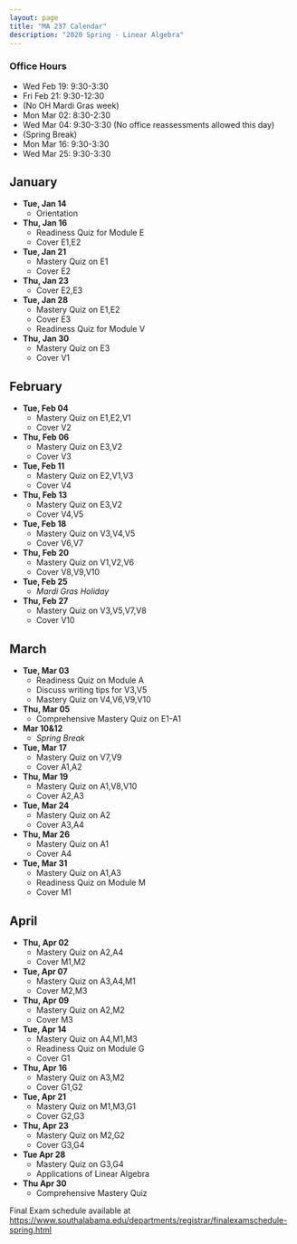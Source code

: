 ```yaml
---
layout: page
title: "MA 237 Calendar"
description: "2020 Spring - Linear Algebra"
---
```


### Office Hours

- Wed Feb 19: 9:30-3:30
- Fri Feb 21: 9:30-12:30
- (No OH Mardi Gras week)
- Mon Mar 02: 8:30-2:30
- Wed Mar 04: 9:30-3:30 (No office reassessments allowed this day)
- (Spring Break)
- Mon Mar 16: 9:30-3:30
- Wed Mar 25: 9:30-3:30

## January

- **Tue, Jan 14**
  - Orientation
- **Thu, Jan 16**
  - Readiness Quiz for Module E
  - Cover E1,E2
- **Tue, Jan 21**
  - Mastery Quiz on E1
  - Cover E2
- **Thu, Jan 23**
  - Cover E2,E3
- **Tue, Jan 28**
  - Mastery Quiz on E1,E2
  - Cover E3
  - Readiness Quiz for Module V
- **Thu, Jan 30**
  - Mastery Quiz on E3
  - Cover V1

## February

- **Tue, Feb 04**
  - Mastery Quiz on E1,E2,V1
  - Cover V2
- **Thu, Feb 06**
  - Mastery Quiz on E3,V2
  - Cover V3
- **Tue, Feb 11**
  - Mastery Quiz on E2,V1,V3
  - Cover V4
- **Thu, Feb 13**
  - Mastery Quiz on E3,V2
  - Cover V4,V5
- **Tue, Feb 18**
  - Mastery Quiz on V3,V4,V5
  - Cover V6,V7
- **Thu, Feb 20**
  - Mastery Quiz on V1,V2,V6
  - Cover V8,V9,V10
- **Tue, Feb 25**
  - *Mardi Gras Holiday*
- **Thu, Feb 27**
  - Mastery Quiz on V3,V5,V7,V8
  - Cover V10

## March

- **Tue, Mar 03**
  - Readiness Quiz on Module A
  - Discuss writing tips for V3,V5
  - Mastery Quiz on V4,V6,V9,V10
- **Thu, Mar 05**
  - Comprehensive Mastery Quiz on E1-A1
- **Mar 10&12**
  - *Spring Break*
- **Tue, Mar 17**
  - Mastery Quiz on V7,V9
  - Cover A1,A2
- **Thu, Mar 19**
  - Mastery Quiz on A1,V8,V10
  - Cover A2,A3
- **Tue, Mar 24**
  - Mastery Quiz on A2
  - Cover A3,A4
- **Thu, Mar 26**
  - Mastery Quiz on A1
  - Cover A4
- **Tue, Mar 31**
  - Mastery Quiz on A1,A3
  - Readiness Quiz on Module M
  - Cover M1

## April

- **Thu, Apr 02**
  - Mastery Quiz on A2,A4
  - Cover M1,M2
- **Tue, Apr 07**
  - Mastery Quiz on A3,A4,M1
  - Cover M2,M3
- **Thu, Apr 09**
  - Mastery Quiz on A2,M2
  - Cover M3
- **Tue, Apr 14**
  - Mastery Quiz on A4,M1,M3
  - Readiness Quiz on Module G
  - Cover G1
- **Thu, Apr 16**
  - Mastery Quiz on A3,M2
  - Cover G1,G2
- **Tue, Apr 21**
  - Mastery Quiz on M1,M3,G1
  - Cover G2,G3
- **Thu, Apr 23**
  - Mastery Quiz on M2,G2
  - Cover G3,G4
- **Tue Apr 28**
  - Mastery Quiz on G3,G4
  - Applications of Linear Algebra
- **Thu Apr 30**
  - Comprehensive Mastery Quiz

Final Exam schedule available at <https://www.southalabama.edu/departments/registrar/finalexamschedule-spring.html>
